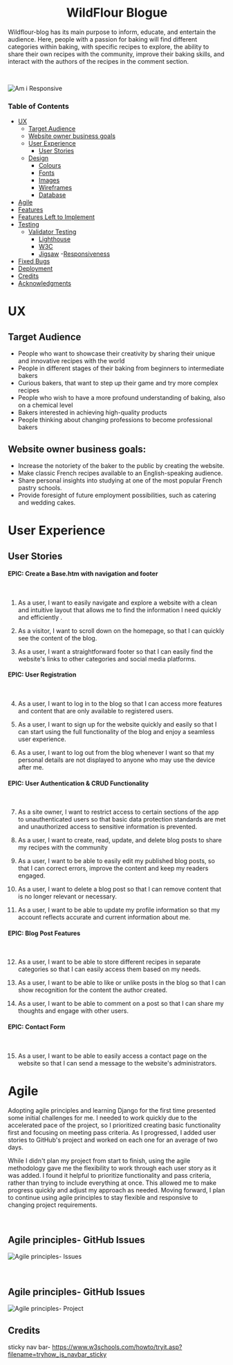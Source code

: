 <h1 align="center">WildFlour Blogue</h1>

Wildflour-blog has its main purpose to inform, educate, and entertain the audience. Here, people with a passion for baking will find different categories within baking, with specific recipes to explore, the ability to share their own recipes with the community, improve their baking skills, and interact with the authors of the recipes in the comment section.

<br>

![Am i Responsive](DOCS/readme/img/pp4%20iamresponsive.png)

### Table of Contents

- [UX](#ux)
    - [Target Audience](#target-audience)
    - [Website owner business goals](#website-owner-business-goals)
    - [User Experience](#user-experience)
        - [User Stories](#)
    - [Design](#design)
        - [Colours](#colors)
        - [Fonts](#fonts)
        - [Images](#images)
        - [Wireframes](#wireframes)
        - [Database](#database)
- [Agile](#target-audience)
- [Features](#features)
    <!-- - [Nav Bar](#navigation-bar)
    - [The Landing Page](#the-landing-page)
    - [First Section and Aside](#first-section--recipes-and-aside-section)
    - [Second Section](#second-section--sneak-peek-into-my-classroom)
    - [Footer](#footer)
    - [Recipes page](#recipes-page)
    - [Life As A Pastry Student](#life-as-a-pastry-student)
    - [About Page](#about-page)
    - [Contact Page](#contact) -->
- [Features Left to Implement](#features-left-to-implement)
- [Testing](#testing)
    - [Validator Testing](#validator-testing)
        - [Lighthouse](#lighthouse)
        - [W3C](#w3c-html)
        - [Jigsaw](#jigsaw-css)
    -[Responsiveness](#responsiveness)
- [Fixed Bugs](#fixed-bugs)
- [Deployment](#deployment)
- [Credits](#credits)
- [Acknowledgments](#acknowledgements)

# UX
## Target Audience
- People who want to showcase their creativity by sharing their unique and innovative recipes with the world
- People in different stages of their baking from beginners to intermediate bakers
- Curious bakers, that want to step up their game and try more complex recipes
- People who wish to have a more profound understanding of baking, also on a chemical level
- Bakers interested in achieving high-quality products
- People thinking about changing professions to become professional bakers

## Website owner business goals:
- Increase the notoriety of the baker to the public by creating the website.
- Make classic French recipes available to an English-speaking audience.
- Share personal insights into studying at one of the most popular French pastry schools.
- Provide foresight of future employment possibilities, such as catering and wedding cakes.

# User Experience
## User Stories

 #### EPIC: Create a Base.htm with navigation and footer
<br>

1. As a user, I want to easily navigate and explore a website with a clean and intuitive layout that allows me to find the information I need quickly and efficiently .

2. As a visitor, I want to scroll down on the homepage, so that I can quickly see the content of the blog.

3. As a user, I want a straightforward footer so that I can easily find the website's links to other categories and social media platforms.

#### EPIC: User Registration
<br>

4. As a user, I want to log in to the blog so that I can access more features and content that are only available to registered users.

5. As a user, I want to sign up for the website quickly and easily so that I can start using the full functionality of the blog and enjoy a seamless user experience.

6. As a user, I want to log out from the blog whenever I want so that my personal details are not displayed to anyone who may use the device after me.

#### EPIC: User Authentication & CRUD Functionality
<br>

7. As a site owner, I want to restrict access to certain sections of the app to unauthenticated users so that basic data protection standards are met and unauthorized access to sensitive information is prevented.

8. As a user, I want to create, read, update, and delete blog posts to share my recipes with the community

9. As a user, I want to be able to easily edit my published blog posts, so that I can correct errors, improve the content and keep my readers engaged.

10. As a user, I want to delete a blog post so that I can remove content that is no longer relevant or necessary.

11. As a user, I want to be able to update my profile information so that my account reflects accurate and current information about me.

#### EPIC: Blog Post Features
<br>

12. As a user, I want to be able to store different recipes in separate categories so that I can easily access them based on my needs.

13. As a user, I want to be able to like or unlike posts in the blog so that I can show recognition for the content the author created.

14. As a user, I want to be able to comment on a post so that I can share my thoughts and engage with other users.

#### EPIC: Contact Form
<br>

15. As a user, I want to be able to easily access a contact page on the website so that I can send a message to the website's administrators.

# Agile
Adopting agile principles and learning Django for the first time presented some initial challenges for me. I needed to work quickly due to the accelerated pace of the project, so I prioritized creating basic functionality first and focusing on meeting pass criteria. As I progressed, I added user stories to GitHub's project and worked on each one for an average of two days.
<br>

While I didn't plan my project from start to finish, using the agile methodology gave me the flexibility to work through each user story as it was added. I found it helpful to prioritize functionality and pass criteria, rather than trying to include everything at once. This allowed me to make progress quickly and adjust my approach as needed. Moving forward, I plan to continue using agile principles to stay flexible and responsive to changing project requirements.

<br>

## Agile principles- GitHub Issues

![Agile principles- Issues](DOCS/readme/gifs/agile_issues_AdobeExpress.gif)

<br>

## Agile principles- GitHub Issues

![Agile principles- Project](DOCS/readme/img/projects.png)




## Credits

sticky nav bar- https://www.w3schools.com/howto/tryit.asp?filename=tryhow_js_navbar_sticky
